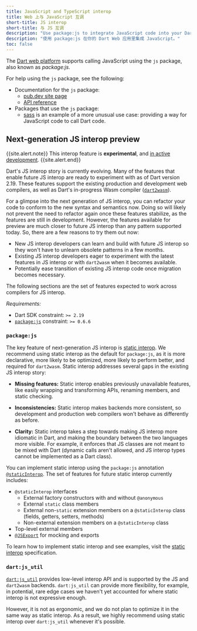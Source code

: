 ```yaml
---
title: JavaScript and TypeScript interop
title: Web 上与 JavaScript 互调
short-title: JS interop
short-title: 与 JS 互调
description: "Use package:js to integrate JavaScript code into your Dart web app."
description: "使用 package:js 在你的 Dart Web 应用里集成 JavaScript。"
toc: false
---
```


The [Dart web platform](/overview#web-platform) supports calling
JavaScript using the `js` package,
also known as _package:js_.

For help using the `js` package, see the following:

* Documentation for the `js` package:
  * [pub.dev site page][js]
  * [API reference][js-api]
* Packages that use the `js` package:
  * [sass][] is an example of a more unusual use case: providing a
    way for JavaScript code to call Dart code.

[js]: {{site.pub-pkg}}/js
[js-api]: {{site.pub-api}}/js
[sass]: {{site.pub-pkg}}/sass

## Next-generation JS interop preview

{{site.alert.note}}
  This interop feature is **experimental**,
  and [in active development](https://github.com/dart-lang/sdk/issues/35084).
{{site.alert.end}}

Dart's JS interop story is currently evolving. 
Many of the features that enable future JS interop
are ready to experiment with as of Dart version 2.19.
These features support the existing production
and development web compilers, 
as well as Dart's in-progress Wasm compiler ([`dart2wasm`][]).

For a glimpse into the next generation of JS interop,
you can refactor your code to conform to
the new syntax and semantics now. 
Doing so will likely not prevent the need to refactor again
once these features stabilize, as the features are still in development. 
However, the features available for preview are much closer
to future JS interop than any pattern supported today.
So, there are a few reasons to try them out now:

* New JS interop developers can learn and build with future JS interop
  so they won't have to unlearn obsolete patterns in a few months.
* Existing JS interop developers eager to experiment with
  the latest features in JS interop 
  or with `dart2wasm` when it becomes available.
* Potentially ease transition of existing JS interop code
  once migration becomes necessary.

The following sections are the set of features
expected to work across compilers for JS interop.

*Requirements:*

* Dart SDK constraint: `>= 2.19`
* [`package:js`][] constraint: `>= 0.6.6`

[`dart2wasm`]: https://github.com/dart-lang/sdk/blob/main/pkg/dart2wasm#running-dart2wasm
[Dart 3]: https://medium.com/dartlang/dart-3-alpha-f1458fb9d232
[`package:js`]: {{site.pub-pkg}}/js

### `package:js`

The key feature of next-generation JS interop is [static interop][].
We recommend using static interop as the default for `package:js`,
as it is more declarative, more likely to be optimized,
more likely to perform better, and required for `dart2wasm`.
Static interop addresses several gaps in the existing JS interop story:

* **Missing features:** Static interop enables previously
  unavailable features, like easily wrapping and transforming APIs,
  renaming members, and static checking.

* **Inconsistencies:** Static interop makes backends more consistent,
  so development and production web compilers
  won't behave as differently as before.

* **Clarity:** Static interop takes a step towards making 
  JS interop more idiomatic in Dart, 
  and making the boundary between the two languages more visible.
  For example, it enforces that JS classes are not meant to be mixed with Dart
  (dynamic calls aren't allowed, 
  and JS interop types cannot be implemented as a Dart class).

You can implement static interop using
the `package:js` annotation [`@staticInterop`][].
The set of features for future static interop currently includes:

* `@staticInterop` interfaces
  * External factory constructors with and without `@anonymous`
  * External `static` class members
  * External non-`static` extension members on a `@staticInterop`
    class (fields, getters, setters, methods)
  * Non-external extension members on a `@staticInterop` class
* Top-level external members
* [`@JSExport`][] for mocking and exports

To learn how to implement static interop and see examples,
visit the [static interop][] specification.

[`@staticInterop`]: {{site.pub-api}}/js/latest/js/staticInterop-constant.html
[static interop]: {{site.pub-pkg}}/js#staticinterop
[`@JSExport`]: {{site.pub-pkg}}/js#jsexport-and-js_utilcreatedartexport

### `dart:js_util`

[`dart:js_util`][] provides low-level interop API
and is supported by the JS and `dart2wasm` backends.
`dart:js_util` can provide more flexibility,
for example, in potential, rare edge cases we haven't yet
accounted for where static interop is not expressive enough.

However, it is not as ergonomic, and we do not plan
to optimize it in the same way as static interop.
As a result, we highly recommend using static interop over
`dart:js_util` whenever it's possible.

[`dart:js_util`]: {{site.dart-api}}/{{site.data.pkg-vers.SDK.channel}}/dart-js_util/dart-js_util-library.html
